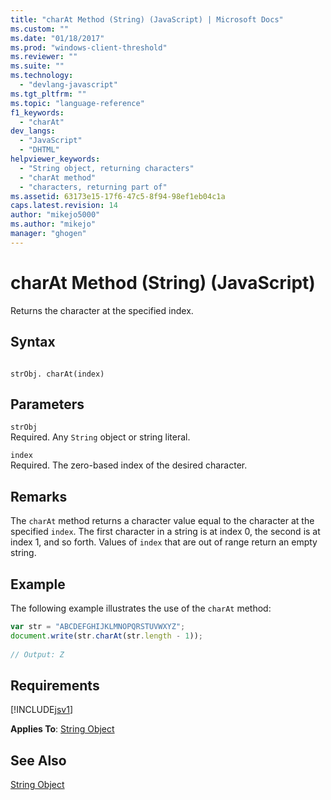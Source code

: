 ```yaml
---
title: "charAt Method (String) (JavaScript) | Microsoft Docs"
ms.custom: ""
ms.date: "01/18/2017"
ms.prod: "windows-client-threshold"
ms.reviewer: ""
ms.suite: ""
ms.technology: 
  - "devlang-javascript"
ms.tgt_pltfrm: ""
ms.topic: "language-reference"
f1_keywords: 
  - "charAt"
dev_langs: 
  - "JavaScript"
  - "DHTML"
helpviewer_keywords: 
  - "String object, returning characters"
  - "charAt method"
  - "characters, returning part of"
ms.assetid: 63173e15-17f6-47c5-8f94-98ef1eb04c1a
caps.latest.revision: 14
author: "mikejo5000"
ms.author: "mikejo"
manager: "ghogen"
---
```

# charAt Method (String) (JavaScript)
Returns the character at the specified index.  
  
## Syntax  
  
```  
  
strObj. charAt(index)  
```  
  
## Parameters  
 `strObj`  
 Required. Any `String` object or string literal.  
  
 `index`  
 Required. The zero-based index of the desired character.  
  
## Remarks  
 The `charAt` method returns a character value equal to the character at the specified `index`. The first character in a string is at index 0, the second is at index 1, and so forth. Values of `index` that are out of range return an empty string.  
  
## Example  
 The following example illustrates the use of the `charAt` method:  
  
```javascript  
var str = "ABCDEFGHIJKLMNOPQRSTUVWXYZ";  
document.write(str.charAt(str.length - 1));  
  
// Output: Z  
```  
  
## Requirements  
 [!INCLUDE[jsv1](../../javascript/misc/includes/jsv1-md.md)]  
  
 **Applies To**: [String Object](../../javascript/reference/string-object-javascript.md)  
  
## See Also  
 [String Object](../../javascript/reference/string-object-javascript.md)